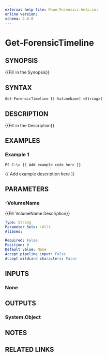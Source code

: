 ```yaml
---
external help file: PowerForensics-help.xml
online version: 
schema: 2.0.0
---
```


# Get-ForensicTimeline

## SYNOPSIS
{{Fill in the Synopsis}}

## SYNTAX

```
Get-ForensicTimeline [[-VolumeName] <String>]
```

## DESCRIPTION
{{Fill in the Description}}

## EXAMPLES

### Example 1
```
PS C:\> {{ Add example code here }}
```

{{ Add example description here }}

## PARAMETERS

### -VolumeName
{{Fill VolumeName Description}}

```yaml
Type: String
Parameter Sets: (All)
Aliases: 

Required: False
Position: 0
Default value: None
Accept pipeline input: False
Accept wildcard characters: False
```

## INPUTS

### None


## OUTPUTS

### System.Object

## NOTES

## RELATED LINKS

